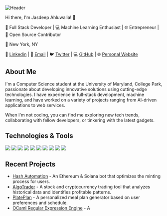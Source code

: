 ![Header](https://user-images.githubusercontent.com/65431368/235573366-ff64df14-d0cc-43c7-aa34-bf23480a860b.jpeg)

Hi there, I'm Jasdeep Ahluwalia! 👋

🚀 Full Stack Developer | 💻 Machine Learning Enthusiast | 🌐 Entrepreneur | 🌟 Open Source Contributor

📍 New York, NY

🔗 [Linkedin](https://linkedin.com/in/jasdeep-ahluwalia) | 📨 [Email](mailto:jasdeep.a@outlook.com) | 🐦 [Twitter](https://twitter.com/JazaScript) | 💻 [GitHub](https://github.com/ahluwalij) | 🌐 [Personal Website](https://jasdeepahluwalia.com)

## About Me

I'm a Computer Science student at the University of Maryland, College Park, passionate about developing innovative solutions using cutting-edge technologies. I have experience in full-stack development, machine learning, and have worked on a variety of projects ranging from AI-driven applications to web services.

When I'm not coding, you can find me exploring new tech trends, collaborating with fellow developers, or tinkering with the latest gadgets.

## Technologies & Tools

![](https://img.shields.io/badge/Code-Python-informational?style=flat&logo=python&logoColor=white&color=blue)
![](https://img.shields.io/badge/Code-Java-informational?style=flat&logo=java&logoColor=white&color=blue)
![](https://img.shields.io/badge/Code-JavaScript-informational?style=flat&logo=javascript&logoColor=white&color=blue)
![](https://img.shields.io/badge/Framework-Angular-informational?style=flat&logo=angular&logoColor=white&color=blue)
![](https://img.shields.io/badge/Framework-React-informational?style=flat&logo=react&logoColor=white&color=blue)
![](https://img.shields.io/badge/Framework-Flask-informational?style=flat&logo=flask&logoColor=white&color=blue)
![](https://img.shields.io/badge/Database-SQL-informational?style=flat&logo=mysql&logoColor=white&color=blue)
![](https://img.shields.io/badge/Database-MongoDB-informational?style=flat&logo=mongodb&logoColor=white&color=blue)
![](https://img.shields.io/badge/Tools-AWS-informational?style=flat&logo=amazon-aws&logoColor=white&color=blue)
![](https://img.shields.io/badge/Tools-Git-informational?style=flat&logo=git&logoColor=white&color=blue)

## Recent Projects

- [Hash Automation](https://youtu.be/vRfGE2vPys) - An Ethereum & Solana bot that optimizes the minting process for users.
- [AlgoTrader](https://github.com/ahluwalij/AlgoTrader) - A stock and cryptocurrency trading tool that analyzes historical data and identifies profitable patterns.
- [PlatePlan](https://plateplan.xyz) - A personalized meal plan generator based on user preferences and schedule.
- [OCaml Regular Expression Engine](https://github.com/cmsc330-umd/project-3-ahluwalij) - A
